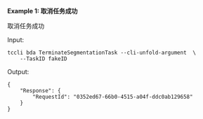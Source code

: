 **Example 1: 取消任务成功**

取消任务成功

Input: 

```
tccli bda TerminateSegmentationTask --cli-unfold-argument  \
    --TaskID fakeID
```

Output: 
```
{
    "Response": {
        "RequestId": "0352ed67-66b0-4515-a04f-ddc0ab129658"
    }
}
```

